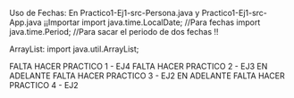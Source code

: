 Uso de Fechas:
    En Practico1-Ej1-src-Persona.java y Practico1-Ej1-src-App.java
    ¡¡Importar 
        import java.time.LocalDate; //Para fechas
        import java.time.Period; //Para sacar el periodo de dos fechas
    !!


ArrayList:
    import java.util.ArrayList;


FALTA HACER PRACTICO 1 - EJ4
FALTA HACER PRACTICO 2 - EJ3 EN ADELANTE
FALTA HACER PRACTICO 3 - EJ2 EN ADELANTE
FALTA HACER PRACTICO 4 - EJ2